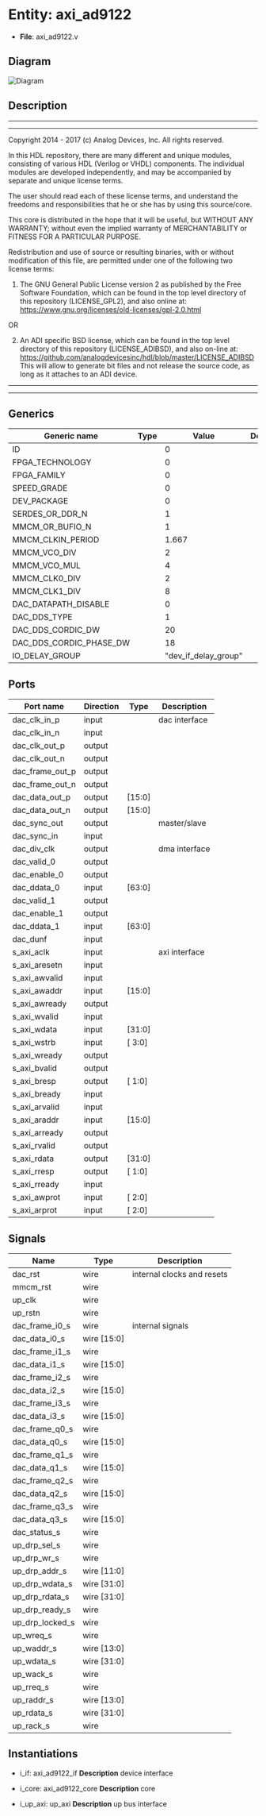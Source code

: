 # Entity: axi_ad9122

- **File**: axi_ad9122.v
## Diagram

![Diagram](axi_ad9122.svg "Diagram")
## Description

 ***************************************************************************
 ***************************************************************************
 Copyright 2014 - 2017 (c) Analog Devices, Inc. All rights reserved.

 In this HDL repository, there are many different and unique modules, consisting
 of various HDL (Verilog or VHDL) components. The individual modules are
 developed independently, and may be accompanied by separate and unique license
 terms.

 The user should read each of these license terms, and understand the
 freedoms and responsibilities that he or she has by using this source/core.

 This core is distributed in the hope that it will be useful, but WITHOUT ANY
 WARRANTY; without even the implied warranty of MERCHANTABILITY or FITNESS FOR
 A PARTICULAR PURPOSE.

 Redistribution and use of source or resulting binaries, with or without modification
 of this file, are permitted under one of the following two license terms:

   1. The GNU General Public License version 2 as published by the
      Free Software Foundation, which can be found in the top level directory
      of this repository (LICENSE_GPL2), and also online at:
      <https://www.gnu.org/licenses/old-licenses/gpl-2.0.html>

 OR

   2. An ADI specific BSD license, which can be found in the top level directory
      of this repository (LICENSE_ADIBSD), and also on-line at:
      https://github.com/analogdevicesinc/hdl/blob/master/LICENSE_ADIBSD
      This will allow to generate bit files and not release the source code,
      as long as it attaches to an ADI device.

 ***************************************************************************
 ***************************************************************************

## Generics

| Generic name            | Type | Value                | Description |
| ----------------------- | ---- | -------------------- | ----------- |
| ID                      |      | 0                    |             |
| FPGA_TECHNOLOGY         |      | 0                    |             |
| FPGA_FAMILY             |      | 0                    |             |
| SPEED_GRADE             |      | 0                    |             |
| DEV_PACKAGE             |      | 0                    |             |
| SERDES_OR_DDR_N         |      | 1                    |             |
| MMCM_OR_BUFIO_N         |      | 1                    |             |
| MMCM_CLKIN_PERIOD       |      | 1.667                |             |
| MMCM_VCO_DIV            |      | 2                    |             |
| MMCM_VCO_MUL            |      | 4                    |             |
| MMCM_CLK0_DIV           |      | 2                    |             |
| MMCM_CLK1_DIV           |      | 8                    |             |
| DAC_DATAPATH_DISABLE    |      | 0                    |             |
| DAC_DDS_TYPE            |      | 1                    |             |
| DAC_DDS_CORDIC_DW       |      | 20                   |             |
| DAC_DDS_CORDIC_PHASE_DW |      | 18                   |             |
| IO_DELAY_GROUP          |      | "dev_if_delay_group" |             |
## Ports

| Port name       | Direction | Type   | Description    |
| --------------- | --------- | ------ | -------------- |
| dac_clk_in_p    | input     |        |  dac interface |
| dac_clk_in_n    | input     |        |                |
| dac_clk_out_p   | output    |        |                |
| dac_clk_out_n   | output    |        |                |
| dac_frame_out_p | output    |        |                |
| dac_frame_out_n | output    |        |                |
| dac_data_out_p  | output    | [15:0] |                |
| dac_data_out_n  | output    | [15:0] |                |
| dac_sync_out    | output    |        |  master/slave  |
| dac_sync_in     | input     |        |                |
| dac_div_clk     | output    |        |  dma interface |
| dac_valid_0     | output    |        |                |
| dac_enable_0    | output    |        |                |
| dac_ddata_0     | input     | [63:0] |                |
| dac_valid_1     | output    |        |                |
| dac_enable_1    | output    |        |                |
| dac_ddata_1     | input     | [63:0] |                |
| dac_dunf        | input     |        |                |
| s_axi_aclk      | input     |        |  axi interface |
| s_axi_aresetn   | input     |        |                |
| s_axi_awvalid   | input     |        |                |
| s_axi_awaddr    | input     | [15:0] |                |
| s_axi_awready   | output    |        |                |
| s_axi_wvalid    | input     |        |                |
| s_axi_wdata     | input     | [31:0] |                |
| s_axi_wstrb     | input     | [ 3:0] |                |
| s_axi_wready    | output    |        |                |
| s_axi_bvalid    | output    |        |                |
| s_axi_bresp     | output    | [ 1:0] |                |
| s_axi_bready    | input     |        |                |
| s_axi_arvalid   | input     |        |                |
| s_axi_araddr    | input     | [15:0] |                |
| s_axi_arready   | output    |        |                |
| s_axi_rvalid    | output    |        |                |
| s_axi_rdata     | output    | [31:0] |                |
| s_axi_rresp     | output    | [ 1:0] |                |
| s_axi_rready    | input     |        |                |
| s_axi_awprot    | input     | [ 2:0] |                |
| s_axi_arprot    | input     | [ 2:0] |                |
## Signals

| Name            | Type        | Description                  |
| --------------- | ----------- | ---------------------------- |
| dac_rst         | wire        |  internal clocks and resets  |
| mmcm_rst        | wire        |                              |
| up_clk          | wire        |                              |
| up_rstn         | wire        |                              |
| dac_frame_i0_s  | wire        |  internal signals            |
| dac_data_i0_s   | wire [15:0] |                              |
| dac_frame_i1_s  | wire        |                              |
| dac_data_i1_s   | wire [15:0] |                              |
| dac_frame_i2_s  | wire        |                              |
| dac_data_i2_s   | wire [15:0] |                              |
| dac_frame_i3_s  | wire        |                              |
| dac_data_i3_s   | wire [15:0] |                              |
| dac_frame_q0_s  | wire        |                              |
| dac_data_q0_s   | wire [15:0] |                              |
| dac_frame_q1_s  | wire        |                              |
| dac_data_q1_s   | wire [15:0] |                              |
| dac_frame_q2_s  | wire        |                              |
| dac_data_q2_s   | wire [15:0] |                              |
| dac_frame_q3_s  | wire        |                              |
| dac_data_q3_s   | wire [15:0] |                              |
| dac_status_s    | wire        |                              |
| up_drp_sel_s    | wire        |                              |
| up_drp_wr_s     | wire        |                              |
| up_drp_addr_s   | wire [11:0] |                              |
| up_drp_wdata_s  | wire [31:0] |                              |
| up_drp_rdata_s  | wire [31:0] |                              |
| up_drp_ready_s  | wire        |                              |
| up_drp_locked_s | wire        |                              |
| up_wreq_s       | wire        |                              |
| up_waddr_s      | wire [13:0] |                              |
| up_wdata_s      | wire [31:0] |                              |
| up_wack_s       | wire        |                              |
| up_rreq_s       | wire        |                              |
| up_raddr_s      | wire [13:0] |                              |
| up_rdata_s      | wire [31:0] |                              |
| up_rack_s       | wire        |                              |
## Instantiations

- i_if: axi_ad9122_if
**Description**
 device interface

- i_core: axi_ad9122_core
**Description**
 core

- i_up_axi: up_axi
**Description**
 up bus interface

